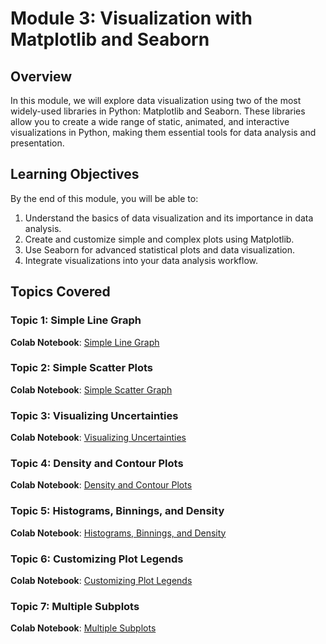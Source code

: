 
# Module 3: Visualization with Matplotlib and Seaborn

## Overview

In this module, we will explore data visualization using two of the most widely-used libraries in Python: Matplotlib and Seaborn. These libraries allow you to create a wide range of static, animated, and interactive visualizations in Python, making them essential tools for data analysis and presentation.

## Learning Objectives

By the end of this module, you will be able to:
1. Understand the basics of data visualization and its importance in data analysis.
2. Create and customize simple and complex plots using Matplotlib.
3. Use Seaborn for advanced statistical plots and data visualization.
4. Integrate visualizations into your data analysis workflow.

## Topics Covered

### Topic 1: Simple Line Graph

**Colab Notebook**: [Simple Line Graph](https://colab.research.google.com/github/jakevdp/PythonDataScienceHandbook/blob/master/notebooks/04.01-Simple-Line-Plots.ipynb)

### Topic 2: Simple Scatter Plots

**Colab Notebook**: [Simple Scatter Graph](https://colab.research.google.com/github/jakevdp/PythonDataScienceHandbook/blob/master/notebooks/04.02-Simple-Scatter-Plots.ipynb)

### Topic 3: Visualizing Uncertainties

**Colab Notebook**: [Visualizing Uncertainties](https://colab.research.google.com/github/jakevdp/PythonDataScienceHandbook/blob/master/notebooks/04.03-Errorbars.ipynb
)

### Topic 4: Density and Contour Plots

**Colab Notebook**: [Density and Contour Plots](https://colab.research.google.com/github/jakevdp/PythonDataScienceHandbook/blob/master/notebooks/04.04-Density-and-Contour-Plots.ipynb)


### Topic 5: Histograms, Binnings, and Density

**Colab Notebook**: [Histograms, Binnings, and Density](https://colab.research.google.com/github/jakevdp/PythonDataScienceHandbook/blob/master/notebooks/04.05-Histograms-and-Binnings.ipynb)

### Topic 6: Customizing Plot Legends

**Colab Notebook**: [Customizing Plot Legends](https://colab.research.google.com/github/jakevdp/PythonDataScienceHandbook/blob/master/notebooks/04.06-Customizing-Legends.ipynb)

### Topic 7: Multiple Subplots

**Colab Notebook**: [Multiple Subplots](https://colab.research.google.com/github/jakevdp/PythonDataScienceHandbook/blob/master/notebooks/04.08-Multiple-Subplots.ipynb)



